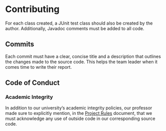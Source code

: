 # Contributing

For each class created, a JUnit test class should also be created by the author. 
Additionally, Javadoc comments must be added to all code.

## Commits

Each commit must have a clear, concise title and a description that outlines the changes 
made to the source code. This helps the team leader when it comes time to write their report.

## Code of Conduct

### Academic Integrity

In addition to our university’s academic integrity policies, our professor made sure 
to explicitly mention, in the 
[Project Rules](http://www.cs.sjsu.edu/~kim/cs151/contents/project/rules.html) document, 
that we must acknowledge any use of outside code in our corresponding source code.
